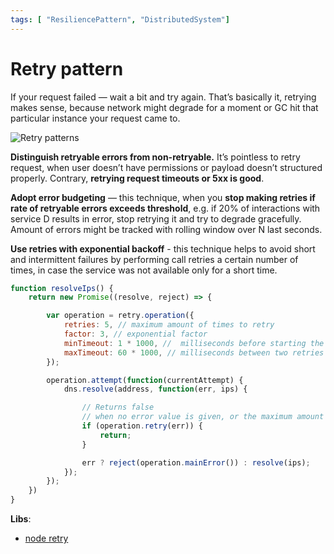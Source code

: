 ```yaml
---
tags: [ "ResiliencePattern", "DistributedSystem"]
---
```


# Retry pattern

If your request failed — wait a bit and try again. That’s basically it, retrying makes sense, because network might degrade for a moment or GC hit that particular instance your request came to.

![Retry patterns](https://i.pinimg.com/originals/d1/ca/0c/d1ca0c625b789c2f9f2834d83adf8f54.gif)

**Distinguish retryable errors from non-retryable.** It’s pointless to retry request, when user doesn’t have permissions or payload doesn’t structured properly. Contrary, **retrying request timeouts or 5xx is good**.

**Adopt error budgeting** — this technique, when you **stop making retries if rate of retryable errors exceeds threshold**, e.g. if 20% of interactions with service D results in error, stop retrying it and try to degrade gracefully. Amount of errors might be tracked with rolling window over N last seconds.

**Use retries with exponential backoff** - this technique helps to avoid short and intermittent failures by performing call retries a certain number of times, in case the service was not available only for a short time.

```js
function resolveIps() {
    return new Promise((resolve, reject) => {

        var operation = retry.operation({
            retries: 5, // maximum amount of times to retry 
            factor: 3, // exponential factor
            minTimeout: 1 * 1000, //  milliseconds before starting the first retry.
            maxTimeout: 60 * 1000, // milliseconds between two retries
        });

        operation.attempt(function(currentAttempt) {
            dns.resolve(address, function(err, ips) {

                // Returns false 
                // when no error value is given, or the maximum amount of retries has been reached.
                if (operation.retry(err)) {
                    return;
                }

                err ? reject(operation.mainError()) : resolve(ips);
            });
        });
    })
}
```

**Libs**:
- [node retry](https://www.npmjs.com/package/retry)